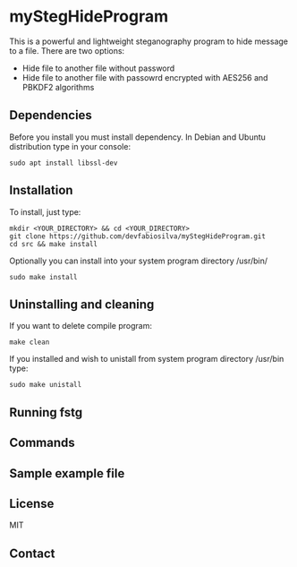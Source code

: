 # myStegHideProgram

This is a powerful and lightweight steganography program to hide message to a file. There are two options:

- Hide file to another file without password
- Hide file to another file with passowrd encrypted with AES256 and PBKDF2 algorithms

## Dependencies

Before you install you must install dependency. In Debian and Ubuntu distribution type in your console:

```
sudo apt install libssl-dev
```

## Installation

To install, just type:

```
mkdir <YOUR_DIRECTORY> && cd <YOUR_DIRECTORY>
git clone https://github.com/devfabiosilva/myStegHideProgram.git
cd src && make install
```

Optionally you can install into your system program directory /usr/bin/

```
sudo make install
```

## Uninstalling and cleaning

If you want to delete compile program:

```
make clean
```

If you installed and wish to unistall from system program directory /usr/bin type:

```
sudo make unistall
```

## Running fstg

## Commands


## Sample example file


## License

MIT

## Contact
